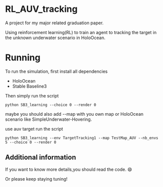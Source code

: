 # RL_AUV_tracking

A project for my major related graduation paper.

Using reinforcement learning(RL) to train an agent to tracking the target in the unknown underwater scenario in HoloOcean.

# Running

To run the simulation, first install all dependencies

- HoloOcean
- Stable Baseline3

Then simply run the script
```
python SB3_learning --choice 0 --render 0
```
maybe you should also add --map with you own map or HoloOcean scenario like SimpleUnderwater-Hovering.

use auv target run the script
```
python SB3_learning --env TargetTracking1 --map TestMap_AUV --nb_envs 5 --choice 0 --render 0 
```

## Additional information

If you want to know more details,you should read the code.
:smile: 

Or please keep staying tuning!